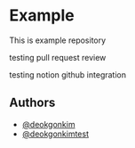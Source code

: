 # Example

This is example repository

testing pull request review

testing notion github integration

## Authors

- [@deokgonkim](https://github.com/deokgonkim)
- [@deokgonkimtest](https://github.com/deokgonkimtest)
